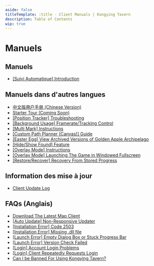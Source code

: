 ```yaml
---
aside: false
titleTemplate: :title - Client Manuals | Kongying Tavern
description: Table of Contents
wip: true
---
```


[文：【目录】客户端使用手册]: # 'https://support.qq.com/products/321980/faqs-more/?id=94938'

# Manuels

## **Manuels**

- [[Suivi Automatique] Introduction](./guide/auto-tracking/importantnotes.md)

## **Manuels dans d'autres langues**

- [中文版用户手册 (Chinese Version)](https://support.qq.com/products/321980/faqs/94938)
- [Starter Tour (Coming Soon)](#)
- [[Position Tracker] Troubleshooting](./guide/auto-tracking/troubleshoot.md)
- [[Background Usage] Framerate/Tracking Control](./guide/bg/bgfrate.md)
- [[Multi Mark] Instructions](./guide/batch-selection/instructions.md)
- [[Custom Path Planner (Canvas)] Guide](./guide/canvas/guide.md)
- [[Easter Egg] View Archived Versions of Golden Apple Archipelago](./guide/easter-egg/view.md)
- [[Hide/Show Found] Feature](./guide/hide-show-done/hidedoneshowdone.md)
- [[Overlay Mode] Instructions](./guide/overlay-mode/instructions.md)
- [[Overlay Mode] Launching The Game in Windowed Fullscreen](./guide/overlay-mode/fullscreen-windowed/launching.md)
- [[Restore/Recover] Recovery From Stored Progress](./guide/restore-recover/progress.md)

## **Information des mise à jour**

- [Client Update Log](https://discord.gg/SWz6RTWNkm)

## **FAQs (Anglais)**

- [Download The Latest Map Client](../download-client.md)
- [[Auto Update] Non-Responsive Updater](./faq/autoupdate/updater.md)
- [[Installation Error] Code 2503](./faq/instlerror/code2503.md)
- [[Installation Error] Missing .dll file](./faq/instlerror/missingdll.md)
- [[Launch Error] Empty Dialog Box or Stuck Progress Bar](./faq/launcherror/emptydialog.md)
- [[Launch Error] Version Check Failed](./faq/launcherror/versioncheck.md)
- [[Login] Account Login Problems](./faq/login/accountlogin.md)
- [[Login] Client Repeatedly Requests Login](./faq/login/clientrepeatedly.md)
- [Can I be Banned For Using Kongying Tavern?](./faq/accountsafety/acntban.md)
